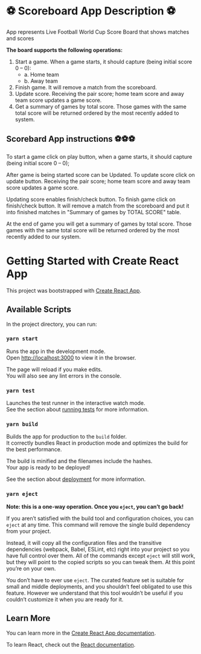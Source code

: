 # ⚽ Scoreboard App Description ⚽

App represents Live Football World Cup Score Board that shows matches and scores

**The board supports the following operations:**

1. Start a game. When a game starts, it should capture (being initial score 0 – 0):
   - a. Home team
   - b. Away team
2. Finish game. It will remove a match from the scoreboard.
3. Update score. Receiving the pair score; home team score and away team score updates a game score.
4. Get a summary of games by total score. Those games with the same total score will be returned ordered by the most recently added to system.

## Scorebard App instructions ⚽⚽⚽

To start a game click on play button, when a game starts, it should capture (being initial score 0 – 0);

After game is being started score can be Updated. To update score click on update button.
Receiving the pair score; home team score and away team score updates a game score.

Updating score enables finish/check button. To finish game click on finish/check button. It will remove a match from the scoreboard and put it into finished matches in "Summary of games by TOTAL SCORE" table.

At the end of game you will get a summary of games by total score.
Those games with the same total score will be returned ordered by the most recently added to our system.

# Getting Started with Create React App

This project was bootstrapped with [Create React App](https://github.com/facebook/create-react-app).

## Available Scripts

In the project directory, you can run:

### `yarn start`

Runs the app in the development mode.\
Open [http://localhost:3000](http://localhost:3000) to view it in the browser.

The page will reload if you make edits.\
You will also see any lint errors in the console.

### `yarn test`

Launches the test runner in the interactive watch mode.\
See the section about [running tests](https://facebook.github.io/create-react-app/docs/running-tests) for more information.

### `yarn build`

Builds the app for production to the `build` folder.\
It correctly bundles React in production mode and optimizes the build for the best performance.

The build is minified and the filenames include the hashes.\
Your app is ready to be deployed!

See the section about [deployment](https://facebook.github.io/create-react-app/docs/deployment) for more information.

### `yarn eject`

**Note: this is a one-way operation. Once you `eject`, you can’t go back!**

If you aren’t satisfied with the build tool and configuration choices, you can `eject` at any time. This command will remove the single build dependency from your project.

Instead, it will copy all the configuration files and the transitive dependencies (webpack, Babel, ESLint, etc) right into your project so you have full control over them. All of the commands except `eject` will still work, but they will point to the copied scripts so you can tweak them. At this point you’re on your own.

You don’t have to ever use `eject`. The curated feature set is suitable for small and middle deployments, and you shouldn’t feel obligated to use this feature. However we understand that this tool wouldn’t be useful if you couldn’t customize it when you are ready for it.

## Learn More

You can learn more in the [Create React App documentation](https://facebook.github.io/create-react-app/docs/getting-started).

To learn React, check out the [React documentation](https://reactjs.org/).
